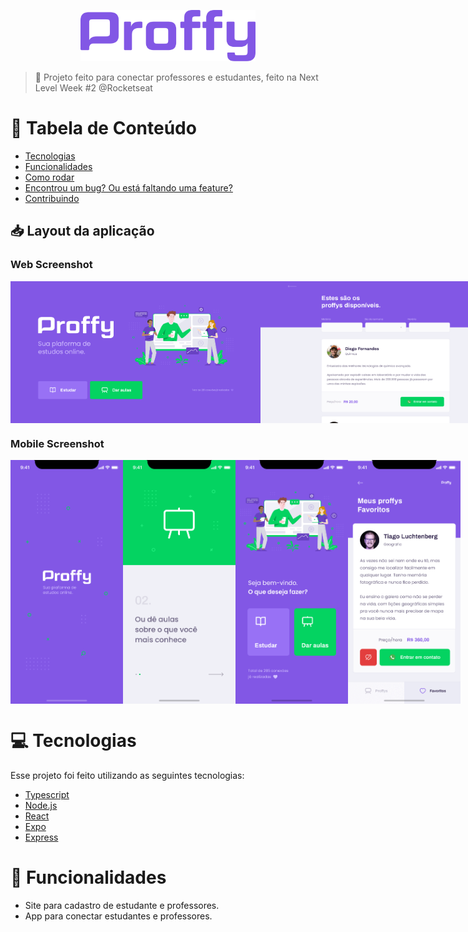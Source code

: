 <p align="center">
   <img src="./assets/logo.png" alt="Proffy" width="280"/>
</p>

> :rocket: Projeto feito para conectar professores e estudantes, feito na Next Level Week #2 @Rocketseat


# :pushpin: Tabela de Conteúdo

* [Tecnologias](#computer-tecnologias)
* [Funcionalidades](#rocket-funcionalidades)
* [Como rodar](#construction_worker-como-rodar)
* [Encontrou um bug? Ou está faltando uma feature?](#bug-problemas)
* [Contribuindo](#tada-contribuindo)

<h2 align="left"> 📥 Layout da aplicação </h2>

### Web Screenshot
<div style="display: flex; flex-direction: 'row'; align-items: 'center';" align="center">
   <img src="./assets/web-landing.png" width="400px">
   <img src="./assets/web-list.png" width="400px">
</div>

### Mobile Screenshot
<div style="display: flex; flex-direction: 'row';" align="center"> 
   <img src="./assets/mobile-splash.png" width="180">
   <img src="./assets/mobile-onboarding.png" width="180">
   <img src="./assets/mobile-home.png" width="180">
   <img src="./assets/mobile-favoritos.png" width="180">
</div>
  

# :computer: Tecnologias
Esse projeto foi feito utilizando as seguintes tecnologias:

* [Typescript](https://www.typescriptlang.org/)      
* [Node.js](https://nodejs.org/en/)      
* [React](https://reactjs.org/)      
* [Expo](https://expo.io/)       
* [Express](https://expressjs.com/) 

# :rocket: Funcionalidades

* Site para cadastro de estudante e professores.
* App para conectar estudantes e professores.
